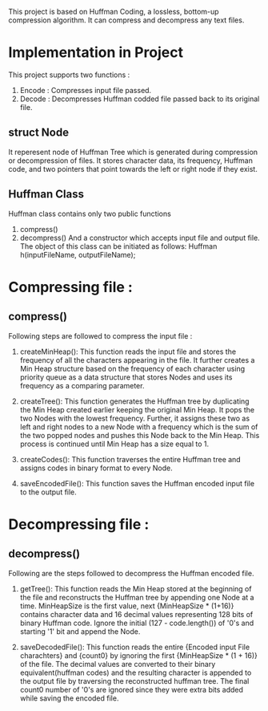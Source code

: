 This project is based on Huffman Coding, a lossless, bottom-up compression algorithm. It can compress and decompress any text files.

# Implementation in Project
This project supports two functions :
1) Encode : Compresses input file passed.
2) Decode : Decompresses Huffman codded file passed back to its original file.

## struct Node
It reperesent node of Huffman Tree which is generated during compression or decompression of files.
It stores character data, its frequency, Huffman code, and two pointers that point towards the left or right node if they exist.


## Huffman Class
Huffman class contains only two public functions
1) compress()
2) decompress()
And a constructor which accepts input file and output file.
The object of this class can be initiated as follows: Huffman h(inputFileName, outputFileName);

# Compressing file :
## compress()
Following steps are followed to compress the input file :

1) createMinHeap(): This function reads the input file and stores the frequency of all the characters appearing in the file.
It further creates a Min Heap structure based on the frequency of each character using priority queue as a data structure that stores Nodes and uses its frequency as a comparing parameter.

2) createTree(): This function generates the Huffman tree by duplicating the Min Heap created earlier keeping the original Min Heap.
It pops the two Nodes with the lowest frequency. Further, it assigns these two as left and right nodes to a new Node with a frequency which is the sum of the two popped nodes and pushes this Node back to the Min Heap.
This process is continued until Min Heap has a size equal to 1.

3) createCodes(): This function traverses the entire Huffman tree and assigns codes in binary format to every Node.

4) saveEncodedFile(): This function saves the Huffman encoded input file to the output file.

# Decompressing file :
## decompress()
Following are the steps followed to decompress the Huffman encoded file.

1) getTree(): This function reads the Min Heap stored at the beginning of the file and reconstructs the Huffman tree by appending one Node at a time.
MinHeapSize is the first value, next {MinHeapSize * (1+16)} contains character data and 16 decimal values representing 128 bits of binary Huffman code.
Ignore the initial (127 - code.length()) of '0's and starting '1' bit and append the Node.

2) saveDecodedFile(): This function reads the entire {Encoded input File charachters} and {count0} by ignoring the first {MinHeapSize * (1 + 16)} of the file.
The decimal values are converted to their binary equivalent(huffman codes) and the resulting character is appended to the output file by traversing the reconstructed huffman tree.
The final count0 number of '0's are ignored since they were extra bits added while saving the encoded file.
